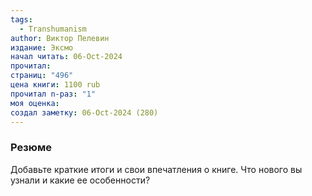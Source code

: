 ```yaml
---
tags:
  - Transhumanism
author: Виктор Пелевин
издание: Эксмо
начал читать: 06-Oct-2024
прочитал: 
страниц: "496"
цена книги: 1100 rub
прочитал n-раз: "1"
моя оценка: 
создал заметку: 06-Oct-2024 (280)
---
```

### Резюме
Добавьте краткие итоги и свои впечатления о книге. Что нового вы узнали и какие ее особенности?
